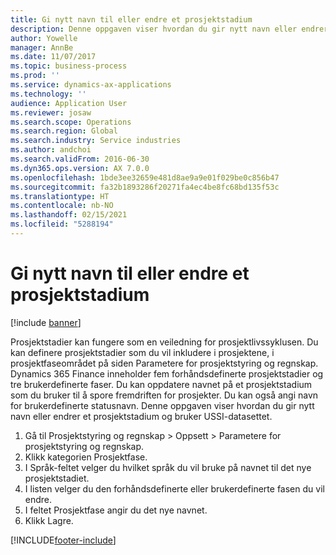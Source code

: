 ```yaml
---
title: Gi nytt navn til eller endre et prosjektstadium
description: Denne oppgaven viser hvordan du gir nytt navn eller endrer et prosjektstadium.
author: Yowelle
manager: AnnBe
ms.date: 11/07/2017
ms.topic: business-process
ms.prod: ''
ms.service: dynamics-ax-applications
ms.technology: ''
audience: Application User
ms.reviewer: josaw
ms.search.scope: Operations
ms.search.region: Global
ms.search.industry: Service industries
ms.author: andchoi
ms.search.validFrom: 2016-06-30
ms.dyn365.ops.version: AX 7.0.0
ms.openlocfilehash: 1bde3ee32659e481d8ae9a9e01f029be0c856b47
ms.sourcegitcommit: fa32b1893286f20271fa4ec4be8fc68bd135f53c
ms.translationtype: HT
ms.contentlocale: nb-NO
ms.lasthandoff: 02/15/2021
ms.locfileid: "5288194"
---
```

# <a name="rename-or-modify-a-project-stage"></a>Gi nytt navn til eller endre et prosjektstadium

[!include [banner](../../includes/banner.md)]

Prosjektstadier kan fungere som en veiledning for prosjektlivssyklusen. Du kan definere prosjektstadier som du vil inkludere i prosjektene, i prosjektfaseområdet på siden Parametere for prosjektstyring og regnskap. Dynamics 365 Finance inneholder fem forhåndsdefinerte prosjektstadier og tre brukerdefinerte faser. Du kan oppdatere navnet på et prosjektstadium som du bruker til å spore fremdriften for prosjekter. Du kan også angi navn for brukerdefinerte statusnavn. Denne oppgaven viser hvordan du gir nytt navn eller endrer et prosjektstadium og bruker USSI-datasettet.

1. Gå til Prosjektstyring og regnskap > Oppsett > Parametere for prosjektstyring og regnskap.
2. Klikk kategorien Prosjektfase.
3. I Språk-feltet velger du hvilket språk du vil bruke på navnet til det nye prosjektstadiet.
4. I listen velger du den forhåndsdefinerte eller brukerdefinerte fasen du vil endre. 
5. I feltet Prosjektfase angir du det nye navnet.
6. Klikk Lagre.


[!INCLUDE[footer-include](../../includes/footer-banner.md)]